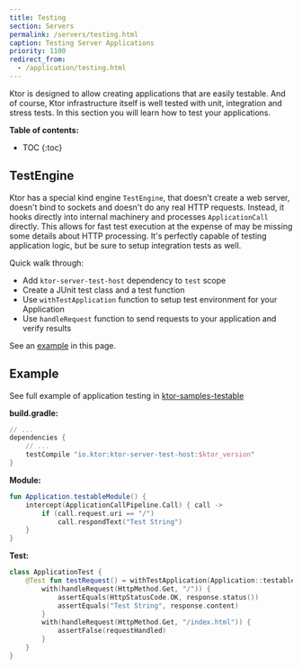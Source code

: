 ```yaml
---
title: Testing 
section: Servers
permalink: /servers/testing.html
caption: Testing Server Applications 
priority: 1100
redirect_from:
  - /application/testing.html
---
```


Ktor is designed to allow creating applications that are easily testable. And of course,
Ktor infrastructure itself is well tested with unit, integration and stress tests.
In this section you will learn how to test your applications. 

**Table of contents:**

* TOC
{:toc}

## TestEngine

Ktor has a special kind engine `TestEngine`, that doesn't create a web server, doesn't bind to sockets and doesn't do
any real HTTP requests. Instead, it hooks directly into internal machinery and processes `ApplicationCall` directly. 
This allows for fast test execution at the expense of may be missing some details about HTTP processing. 
It's perfectly capable of testing application logic, but be sure to setup integration tests as well.

Quick walk through:  

* Add `ktor-server-test-host` dependency to `test` scope 
* Create a JUnit test class and a test function
* Use `withTestApplication` function to setup test environment for your Application
* Use `handleRequest` function to send requests to your application and verify results

See an [example](#example) in this page.

## Example

See full example of application testing in [ktor-samples-testable](https://github.com/Kotlin/ktor/tree/master/ktor-samples/ktor-samples-testable) 

**build.gradle:**
```groovy
// ...
dependencies {
    // ...
    testCompile "io.ktor:ktor-server-test-host:$ktor_version"
}
```

**Module:**
```kotlin
fun Application.testableModule() {
    intercept(ApplicationCallPipeline.Call) { call ->
        if (call.request.uri == "/")
            call.respondText("Test String")
    }
}
```

**Test:**
```kotlin
class ApplicationTest {
    @Test fun testRequest() = withTestApplication(Application::testableModule) {
        with(handleRequest(HttpMethod.Get, "/")) {
            assertEquals(HttpStatusCode.OK, response.status())
            assertEquals("Test String", response.content)
        }
        with(handleRequest(HttpMethod.Get, "/index.html")) {
            assertFalse(requestHandled)
        }
    }
}
```

